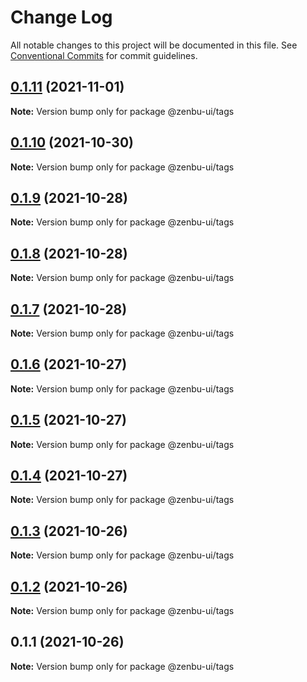 # Change Log

All notable changes to this project will be documented in this file.
See [Conventional Commits](https://conventionalcommits.org) for commit guidelines.

## [0.1.11](https://github.com/KodepandaID/zenbu-ui/compare/@zenbu-ui/tags@0.1.10...@zenbu-ui/tags@0.1.11) (2021-11-01)

**Note:** Version bump only for package @zenbu-ui/tags





## [0.1.10](https://github.com/KodepandaID/zenbu-ui/compare/@zenbu-ui/tags@0.1.9...@zenbu-ui/tags@0.1.10) (2021-10-30)

**Note:** Version bump only for package @zenbu-ui/tags





## [0.1.9](https://github.com/KodepandaID/zenbu-ui/compare/@zenbu-ui/tags@0.1.8...@zenbu-ui/tags@0.1.9) (2021-10-28)

**Note:** Version bump only for package @zenbu-ui/tags





## [0.1.8](https://github.com/KodepandaID/zenbu-ui/compare/@zenbu-ui/tags@0.1.7...@zenbu-ui/tags@0.1.8) (2021-10-28)

**Note:** Version bump only for package @zenbu-ui/tags





## [0.1.7](https://github.com/KodepandaID/zenbu-ui/compare/@zenbu-ui/tags@0.1.6...@zenbu-ui/tags@0.1.7) (2021-10-28)

**Note:** Version bump only for package @zenbu-ui/tags





## [0.1.6](https://github.com/KodepandaID/zenbu-ui/compare/@zenbu-ui/tags@0.1.5...@zenbu-ui/tags@0.1.6) (2021-10-27)

**Note:** Version bump only for package @zenbu-ui/tags





## [0.1.5](https://github.com/KodepandaID/zenbu-ui/compare/@zenbu-ui/tags@0.1.4...@zenbu-ui/tags@0.1.5) (2021-10-27)

**Note:** Version bump only for package @zenbu-ui/tags





## [0.1.4](https://github.com/KodepandaID/zenbu-ui/compare/@zenbu-ui/tags@0.1.3...@zenbu-ui/tags@0.1.4) (2021-10-27)

**Note:** Version bump only for package @zenbu-ui/tags





## [0.1.3](https://github.com/KodepandaID/zenbu-ui/compare/@zenbu-ui/tags@0.1.2...@zenbu-ui/tags@0.1.3) (2021-10-26)

**Note:** Version bump only for package @zenbu-ui/tags





## [0.1.2](https://github.com/KodepandaID/zenbu-ui/compare/@zenbu-ui/tags@0.1.1...@zenbu-ui/tags@0.1.2) (2021-10-26)

**Note:** Version bump only for package @zenbu-ui/tags





## 0.1.1 (2021-10-26)

**Note:** Version bump only for package @zenbu-ui/tags
